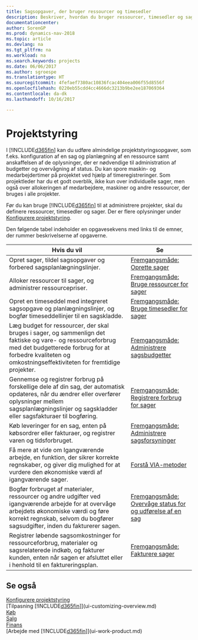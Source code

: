 ```yaml
---
title: Sagsopgaver, der bruger ressourcer og timesedler
description: Beskriver, hvordan du bruger ressourcer, timesedler og sager til at administrere projekter.
documentationcenter: 
author: SorenGP
ms.prod: dynamics-nav-2018
ms.topic: article
ms.devlang: na
ms.tgt_pltfrm: na
ms.workload: na
ms.search.keywords: projects
ms.date: 06/06/2017
ms.author: sgroespe
ms.translationtype: HT
ms.sourcegitcommit: 4fefaef7380ac10836fcac404eea006f55d8556f
ms.openlocfilehash: 0220eb55cdd4cc4666dc3213b9be2ee187069364
ms.contentlocale: da-dk
ms.lasthandoff: 10/16/2017

---
```

# <a name="project-management"></a>Projektstyring
I [!INCLUDE[d365fin](includes/d365fin_md.md)] kan du udføre almindelige projektstyringsopgaver, som f.eks. konfiguration af en sag og planlægning af en ressource samt anskaffelsen af de oplysninger, der er nødvendige til administration af budgetter og overvågning af status. Du kan spore maskin- og medarbejdertimer på projektet ved hjælp af timeregistreringer. Som projektleder har du et godt overblik, ikke kun over individuelle sager, men også over allokeringen af medarbejdere, maskiner og andre ressourcer, der bruges i alle projekter.

Før du kan bruge [!INCLUDE[d365fin](includes/d365fin_md.md)] til at administrere projekter, skal du definere ressourcer, timesedler og sager. Der er flere oplysninger under [Konfigurere projektstyring](projects-setup-projects.md).  

Den følgende tabel indeholder en opgavesekvens med links til de emner, der rummer beskrivelserne af opgaverne.

| Hvis du vil | Se |
| --- | --- |
| Opret sager, tildel sagsopgaver og forbered sagsplanlægningslinjer. |[Fremgangsmåde: Oprette sager](projects-how-create-jobs.md) |
| Alloker ressourcer til sager, og administrer ressourcepriser. |[Fremgangsmåde: Bruge ressourcer for sager](projects-how-use-resources.md) |
| Opret en timeseddel med integreret sagsopgave og planlægningslinjer, og bogfør timeseddellinjer til en sagskladde. |[Fremgangsmåde: Bruge timesedler for sager](projects-how-use-time-sheets.md) |
| Læg budget for ressourcer, der skal bruges i sager, og sammenlign det faktiske og vare- og ressourceforbrug med det budgetterede forbrug for at forbedre kvaliteten og omkostningseffektiviteten for fremtidige projekter. |[Fremgangsmåde: Administrere sagsbudgetter](projects-how-manage-budgets.md) |
| Gennemse og registrer forbrug på forskellige dele af din sag, der automatisk opdateres, når du ændrer eller overfører oplysninger mellem sagsplanlægningslinjer og sagskladder eller sagsfakturaer til bogføring. |[Fremgangsmåde: Registrere forbrug for sager](projects-how-record-job-usage.md) |
| Køb leveringer for en sag, enten på købsordrer eller fakturaer, og registrer varen og tidsforbruget. |[Fremgangsmåde: Administrere sagsforsyninger](projects-how-manage-project-supplies.md) |
| Få mere at vide om Igangværende arbejde, en funktion, der sikrer korrekte regnskaber, og giver dig mulighed for at vurdere den økonomiske værdi af igangværende sager. |[Forstå VIA-metoder](projects-understanding-wip.md) |
| Bogfør forbruget af materialer, ressourcer og andre udgifter ved igangværende arbejde for at overvåge arbejdets økonomiske værdi og føre korrekt regnskab, selvom du bogfører sagsudgifter, inden du fakturerer sagen. |[Fremgangsmåde: Overvåge status for og udførelse af en sag](projects-how-monitor-progress-performance.md) |
| Registrer løbende sagsomkostninger for ressourceforbrug, materialer og sagsrelaterede indkøb, og fakturer kunden, enten når sagen er afsluttet eller i henhold til en faktureringsplan. |[Fremgangsmåde: Fakturere sager](projects-how-invoice-jobs.md) |

## <a name="see-also"></a>Se også
[Konfigurere projektstyring](projects-setup-projects.md)  
[Tilpasning [!INCLUDE[d365fin](includes/d365fin_md.md)]](ui-customizing-overview.md)      
[Køb](purchasing-manage-purchasing.md)         
[Salg](sales-manage-sales.md)    
[Finans](finance.md)  
[Arbejde med [!INCLUDE[d365fin](includes/d365fin_md.md)]](ui-work-product.md)  

